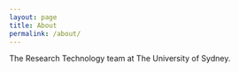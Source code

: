 ```yaml
---
layout: page
title: About
permalink: /about/
---
```


The Research Technology team at The University of Sydney.
